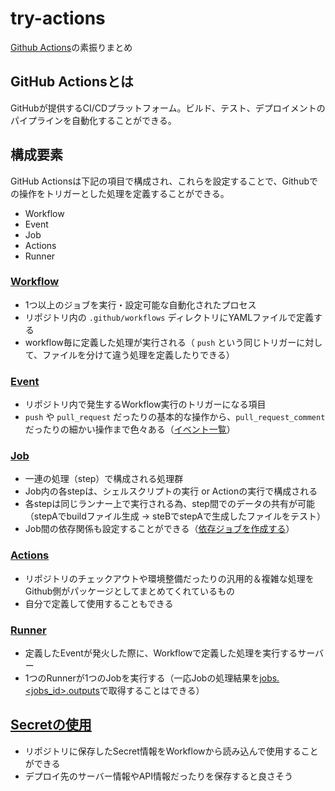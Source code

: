 # try-actions

[Github Actions](https://docs.github.com/ja/actions)の素振りまとめ

## GitHub Actionsとは

GitHubが提供するCI/CDプラットフォーム。ビルド、テスト、デプロイメントのパイプラインを自動化することができる。

## 構成要素

GitHub Actionsは下記の項目で構成され、これらを設定することで、Githubでの操作をトリガーとした処理を定義することができる。

- Workflow
- Event
- Job
- Actions
- Runner

### [Workflow](https://docs.github.com/ja/actions/learn-github-actions/understanding-github-actions#workflows)

- 1つ以上のジョブを実行・設定可能な自動化されたプロセス
- リポジトリ内の `.github/workflows` ディレクトリにYAMLファイルで定義する
- workflow毎に定義した処理が実行される（ `push` という同じトリガーに対して、ファイルを分けて違う処理を定義したりできる）

### [Event](https://docs.github.com/ja/actions/learn-github-actions/understanding-github-actions#events)

- リポジトリ内で発生するWorkflow実行のトリガーになる項目
- `push` や `pull_request` だったりの基本的な操作から、`pull_request_comment` だったりの細かい操作まで色々ある（[イベント一覧](https://docs.github.com/ja/actions/using-workflows/events-that-trigger-workflows)）

### [Job](https://docs.github.com/ja/actions/learn-github-actions/understanding-github-actions#jobs)

- 一連の処理（step）で構成される処理群
- Job内の各stepは、シェルスクリプトの実行 or Actionの実行で構成される
- 各stepは同じランナー上で実行される為、step間でのデータの共有が可能（stepAでbuildファイル生成 → steBでstepAで生成したファイルをテスト）
- Job間の依存関係も設定することができる（[依存ジョブを作成する](https://docs.github.com/ja/actions/using-workflows/about-workflows#creating-dependent-jobs)）

### [Actions](https://docs.github.com/ja/actions/learn-github-actions/understanding-github-actions#actions)

- リポジトリのチェックアウトや環境整備だったりの汎用的＆複雑な処理をGithub側がパッケージとしてまとめてくれているもの
- 自分で定義して使用することもできる

### [Runner](https://docs.github.com/ja/actions/learn-github-actions/understanding-github-actions#runners)

- 定義したEventが発火した際に、Workflowで定義した処理を実行するサーバー
- 1つのRunnerが1つのJobを実行する（一応Jobの処理結果を[jobs.<jobs_id>.outputs](https://github.blog/changelog/2020-04-15-github-actions-new-workflow-features/#job-outputs)で取得することはできる）

## [Secretの使用](https://docs.github.com/ja/actions/security-guides/encrypted-secrets)

- リポジトリに保存したSecret情報をWorkflowから読み込んで使用することができる
- デプロイ先のサーバー情報やAPI情報だったりを保存すると良さそう
